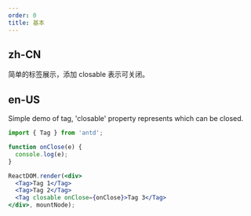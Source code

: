 ```yaml
---
order: 0
title: 基本
---
```


## zh-CN

简单的标签展示，添加 closable 表示可关闭。

## en-US

Simple demo of tag, 'closable' property represents which can be closed.

````jsx
import { Tag } from 'antd';

function onClose(e) {
  console.log(e);
}

ReactDOM.render(<div>
  <Tag>Tag 1</Tag>
  <Tag>Tag 2</Tag>
  <Tag closable onClose={onClose}>Tag 3</Tag>
</div>, mountNode);
````
